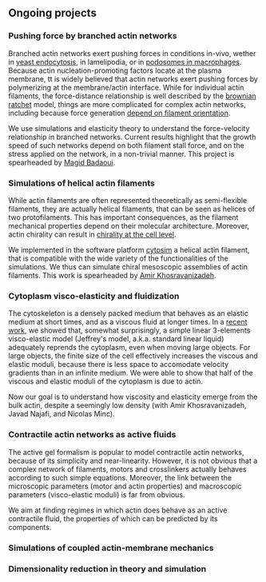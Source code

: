 [//]: # ( __WEIGHT__ 1000 )
[//]: # ( __TITLE__ Projects )
## Ongoing projects  

### Pushing force by branched actin networks
Branched actin networks exert pushing forces in conditions in-vivo, wether in [yeast endocytosis](https://www.sciencedirect.com/science/article/pii/S0092867418308006), in lamelipodia, or in [podosomes in macrophages](https://www.nature.com/articles/s41467-022-30652-6).  Because actin nucleation-promoting factors locate at the plasma membrane, tt is widely believed that actin networks exert pushing forces by polymerizing at the membrane/actin interface. While for individual actin filaments, the force-distance relationship is well described by the [brownian ratchet](https://www.cell.com/biophysj/pdf/S0006-3495(93)81035-X.pdf) model, things are more complicated for complex actin networks, including because force generation [depend on filament orientation](https://pubmed.ncbi.nlm.nih.gov/27002174/).

We use simulations and elasticity theory to understand the force-velocity relationship in branched networks. Current results highlight that the growth speed of such networks depend on both filament stall force, and on the stress applied on the network, in a non-trivial manner. This project is spearheaded by [Magid Badaoui](https://www.ijm.fr/linstitut/annuaire/name/magid-badaoui/).

### Simulations of helical actin filaments
While actin filaments are often represented theoretically as semi-flexible filaments, they are actually helical filaments, that can be seen as helices of two protofilaments. This has important consequences, as the filament mechanical properties depend on their molecular architecture. Moreover, actin chirality can result in [chirality at the cell level](https://pubmed.ncbi.nlm.nih.gov/30467170/).
 
We implemented in the software platform [cytosim](https://gitlab.com/f-nedelec/cytosim) a helical actin filament, that is compatible with the wide variety of the functionalities of the simulations. We thus can simulate chiral mesoscopic assemblies of actin filaments. This work is spearheaded by [Amir Khosravanizadeh](https://www.ijm.fr/linstitut/annuaire/name/amir-khosravanizadeh/).

### Cytoplasm visco-elasticity and fluidization 
The cytoskeleton is a densely packed medium that behaves as an elastic medium at short times, and as a viscous fluid at longer times. In a [recent work](https://www.biorxiv.org/content/10.1101/2022.09.27.509722.abstract), we showed that, somewhat surprisingly, a simple linear 3-elements visco-elastic model (Jeffrey's model, a.k.a. standard linear liquid) adequately reprends the cytoplasm, even when moving large objects. For large objects, the finite size of the cell effectively increases the viscous and elastic moduli, because there is less space to accomodate velocity gradients than in an infinite medium. We were able to show that half of the viscous and elastic moduli of the cytoplasm is due to actin.

Now our goal is to understand how viscosity and elasticity emerge from the bulk actin, despite a seemingly low density (with Amir Khosravanizadeh, Javad Najafi, and Nicolas Minc).

### Contractile actin networks as active fluids
The active gel formalism is popular to model contractile actin networks, because of its simplicity and near-linearity. However, it is not obvious that a complex network of filaments, motors and crosslinkers actually behaves according to such simple equations. Moreover, the link between the microscopic parameters (motor and actin properties) and macroscopic parameters (visco-elastic moduli) is far from obvious.

We aim at finding regimes in which actin does behave as an active contractile fluid, the properties of which can be predicted by its components.

### Simulations of coupled actin-membrane mechanics

### Dimensionality reduction in theory and simulation
